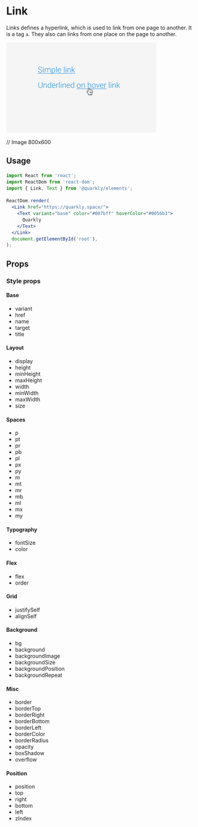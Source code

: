 # Link

Links defines a hyperlink, which is used to link from one page to another. It is a tag `a`. They also can links from one place on the page to another.

<img alt="link" src="src/link.png" width="400px">

// Image 800x600

## Usage

```jsx
import React from 'react';
import ReactDom from 'react-dom';
import { Link, Text } from '@quarkly/elements';

ReactDom.render(
  <Link href="https://quarkly.space/">
    <Text variant="base" color="#007bff" hoverColor="#0056b3">
      Quarkly
    </Text>
  </Link>
  document.getElementById('root'),
);
```

## Props

### Style props

#### Base

- variant
- href
- name
- target
- title

#### Layout

- display
- height
- minHeight
- maxHeight
- width
- minWidth
- maxWidth
- size

#### Spaces

- p
- pt
- pr
- pb
- pl
- px
- py
- m
- mt
- mr
- mb
- ml
- mx
- my

#### Typography

- fontSize
- color

#### Flex

- flex
- order

#### Grid

- justifySelf
- alignSelf

#### Background

- bg
- background
- backgroundImage
- backgroundSize
- backgroundPosition
- backgroundRepeat

#### Misc

- border
- borderTop
- borderRight
- borderBottom
- borderLeft
- borderColor
- borderRadius
- opacity
- boxShadow
- overflow

#### Position

- position
- top
- right
- bottom
- left
- zIndex
